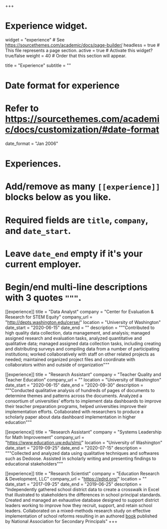 +++
# Experience widget.
widget = "experience"  # See https://sourcethemes.com/academic/docs/page-builder/
headless = true  # This file represents a page section.
active = true  # Activate this widget? true/false
weight = 40  # Order that this section will appear.

title = "Experience"
subtitle = ""

# Date format for experience
#   Refer to https://sourcethemes.com/academic/docs/customization/#date-format
date_format = "Jan 2006"

# Experiences.
#   Add/remove as many `[[experience]]` blocks below as you like.
#   Required fields are `title`, `company`, and `date_start`.
#   Leave `date_end` empty if it's your current employer.
#   Begin/end multi-line descriptions with 3 quotes `"""`.

[[experience]]
  title = "Data Analyst"
  company = "Center for Evaluation & Research for STEM Equity"
  company_url = "http://depts.washington.edu/cerse/"
  location = "University of Washington"
  date_start = "2020-06-15"
  date_end = ""
  description = """Contributed to high quality data collection, data management, and analysis; managed assigned research and evaluation tasks, analyzed quantitative and qualitative data; managed assigned data collection tasks, including creating and distributing surveys and compiling data from a number of participating institutions; worked collaboratively with  staff on other related projects as needed; maintained organized project files and coordinate with collaborators within and outside of organization"""
  

[[experience]]
  title = "Research Assistant"
  company = "Teacher Quality and Teacher Education"
  company_url = ""
  location = "University of Washington"
  date_start = "2020-06-15"
  date_end = "2020-09-30"
  description = """Conducted qualitative analysis of hundreds of pages of documents to determine themes and patterns across the documents. Analyzed a consortium of universities’ efforts to implement data dashboards to improve their teacher preparation programs, helped universities improve their implementation efforts. Collaborated with researchers to produce a scholarly paper about data dashboard implementation in higher education"""
  
[[experience]]
  title = "Research Assistant"
  company = "Systems Leadership for Math Improvement"
  company_url = "https://www.education.uw.edu/slmi/"
  location = "University of Washington"
  date_start = "2019-09-25"
  date_end = "2020-07-15"
  description = """Collected and analyzed data using qualitative techniques and softwares such as Dedoose. Assisted in scholarly writing and presenting findings to educational stakeholders"""

[[experience]]
  title = "Research Scientist"
  company = "Education Research & Development, LLC"
  company_url = "https://edrd.org/"
  location = ""
  date_start = "2017-09-25"
  date_end = "2019-06-25"
  description = "Independently gathered school district data to create a crosswalk in Excel that illustrated to stakeholders the differences in school principal standards. Created and managed an exhaustive database designed to support district leaders working to improve how they recruit, support, and retain school leaders. Collaborated on a mixed-methods research study on effective implementation of school reforms resulting in an authored [book](https://www.nassp.org/store/product/35881180/) published by National Association for Secondary Principals"
+++
